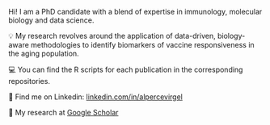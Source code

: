 Hi! I am a PhD candidate with a blend of expertise in immunology, molecular biology and data science. 

  :bulb:	My research revolves around the application of data-driven, biology-aware methodologies to identify biomarkers of vaccine responsiveness in the aging population.

  :computer:	You can find the R scripts for each publication in the corresponding repositories. 
  
  :busts_in_silhouette:  Find me on Linkedin: [linkedin.com/in/alpercevirgel](https://www.linkedin.com/in/alpercevirgel/)
  
  :microscope: My research at [Google Scholar](https://scholar.google.com/citations?user=IuIH1soAAAAJ&hl=en&oi=ao)    

<!--
**alpercevirgel/alpercevirgel** is a ✨ _special_ ✨ repository because its `README.md` (this file) appears on your GitHub profile.

 :rocket:  You can see my personal website at ...in progress...

-->

